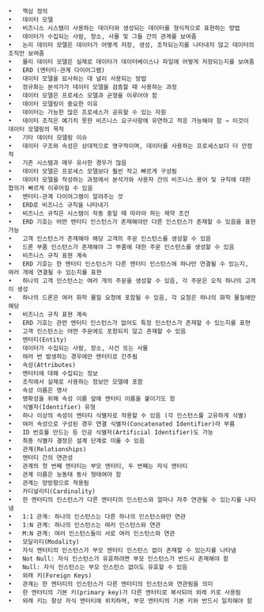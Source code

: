 	•	핵심 정의
	•	데이터 모델
	•	비즈니스 시스템이 사용하는 데이터와 생성되는 데이터를 형식적으로 표현하는 방법
	•	데이터가 수집되는 사람, 장소, 사물 및 그들 간의 관계를 보여줌
	•	논리 데이터 모델은 데이터가 어떻게 저장, 생성, 조작되는지를 나타내지 않고 데이터의 조직만 보여줌
	•	물리 데이터 모델은 실제로 데이터가 데이터베이스나 파일에 어떻게 저장되는지를 보여줌
	•	ERD (엔터티-관계 다이어그램)
	•	데이터 모델을 묘사하는 데 널리 사용되는 방법
	•	정규화는 분석가가 데이터 모델을 검증할 때 사용하는 과정
	•	데이터 모델은 프로세스 모델과 균형을 이루어야 함
	•	데이터 모델링이 중요한 이유
	•	데이터는 가능한 많은 프로세스가 공유할 수 있는 자원
	•	데이터 조직은 예기치 못한 비즈니스 요구사항에 유연하고 적응 가능해야 함 → 이것이 데이터 모델링의 목적
	•	기타 데이터 모델링 이슈
	•	데이터 구조와 속성은 상대적으로 영구적이며, 데이터를 사용하는 프로세스보다 더 안정적
	•	기존 시스템과 매우 유사한 경우가 많음
	•	데이터 모델은 프로세스 모델보다 훨씬 작고 빠르게 구성됨
	•	데이터 모델을 작성하는 과정에서 분석가와 사용자 간의 비즈니스 용어 및 규칙에 대한 합의가 빠르게 이루어질 수 있음
	•	엔터티-관계 다이어그램이 알려주는 것
	•	ERD로 비즈니스 규칙을 나타내기
	•	비즈니스 규칙은 시스템이 작동 중일 때 따라야 하는 제약 조건
	•	ERD 기호는 어떤 엔터티 인스턴스가 존재해야만 다른 인스턴스가 존재할 수 있음을 표현 가능
	•	고객 인스턴스가 존재해야 해당 고객의 주문 인스턴스를 생성할 수 있음
	•	드론 부품 인스턴스가 존재해야 그 부품에 대한 주문 인스턴스를 생성할 수 있음
	•	비즈니스 규칙 표현 계속
	•	ERD 기호는 한 엔터티 인스턴스가 다른 엔터티 인스턴스에 하나만 연결될 수 있는지, 여러 개에 연결될 수 있는지를 표현
	•	하나의 고객 인스턴스는 여러 개의 주문을 생성할 수 있음, 각 주문은 오직 하나의 고객이 생성
	•	하나의 드론은 여러 화학 물질 요청에 포함될 수 있음, 각 요청은 하나의 화학 물질에만 해당
	•	비즈니스 규칙 표현 계속
	•	ERD 기호는 관련 엔터티 인스턴스가 없어도 특정 인스턴스가 존재할 수 있는지를 표현
	•	고객 인스턴스는 어떤 주문에도 포함되지 않고 존재할 수 있음
	•	엔터티(Entity)
	•	데이터가 수집되는 사람, 장소, 사건 또는 사물
	•	여러 번 발생하는 경우에만 엔터티로 간주됨
	•	속성(Attributes)
	•	엔터티에 대해 수집되는 정보
	•	조직에서 실제로 사용하는 정보만 모델에 포함
	•	속성 이름은 명사
	•	명확성을 위해 속성 이름 앞에 엔터티 이름을 붙이기도 함
	•	식별자(Identifier) 유형
	•	하나 이상의 속성이 엔터티 식별자로 작용할 수 있음 (각 인스턴스를 고유하게 식별)
	•	여러 속성으로 구성된 경우 연결 식별자(Concatenated Identifier)라 부름
	•	ID 번호를 만드는 등 인공 식별자(Artificial Identifier)도 가능
	•	최종 식별자 결정은 설계 단계로 미룰 수 있음
	•	관계(Relationships)
	•	엔터티 간의 연관성
	•	관계의 첫 번째 엔터티는 부모 엔터티, 두 번째는 자식 엔터티
	•	관계 이름은 능동태 동사 형태여야 함
	•	관계는 양방향으로 적용됨
	•	카디널리티(Cardinality)
	•	한 엔터티의 인스턴스가 다른 엔터티의 인스턴스와 얼마나 자주 연관될 수 있는지를 나타냄
	•	1:1 관계: 하나의 인스턴스는 다른 하나의 인스턴스와만 연관
	•	1:N 관계: 하나의 인스턴스는 여러 인스턴스와 연관
	•	M:N 관계: 여러 인스턴스들이 서로 여러 인스턴스와 연관
	•	모달리티(Modality)
	•	자식 엔터티의 인스턴스가 부모 엔터티 인스턴스 없이 존재할 수 있는지를 나타냄
	•	Not Null: 자식 인스턴스가 유효하려면 부모 인스턴스가 반드시 존재해야 함
	•	Null: 자식 인스턴스는 부모 인스턴스 없이도 유효할 수 있음
	•	외래 키(Foreign Keys)
	•	관계는 한 엔터티의 인스턴스가 다른 엔터티의 인스턴스와 연관됨을 의미
	•	한 엔터티의 기본 키(primary key)가 다른 엔터티로 복사되어 외래 키로 사용됨
	•	외래 키는 항상 자식 엔터티에 위치하며, 부모 엔터티의 기본 키와 반드시 일치해야 함